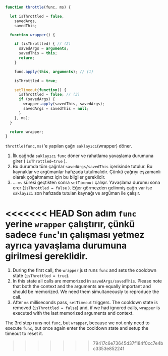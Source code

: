 ```js
function throttle(func, ms) {

  let isThrottled = false,
    savedArgs,
    savedThis;

  function wrapper() {

    if (isThrottled) { // (2)
      savedArgs = arguments;
      savedThis = this;
      return;
    }

    func.apply(this, arguments); // (1)

    isThrottled = true;

    setTimeout(function() {
      isThrottled = false; // (3)
      if (savedArgs) {
        wrapper.apply(savedThis, savedArgs);
        savedArgs = savedThis = null;
      }
    }, ms);
  }

  return wrapper;
}
```
`throttle(func,ms)`'e yapılan çağrı `saklayıcı`(wrapper) döner.

1. İlk çağrıda `saklayıcı` `func` döner ve rahatlama yavaşlama durumuna girer ( `isThrottled=true` ).
2. Bu durumda tüm çağrılar `savedArgs/savedThis` içerisinde tutulur. Bu kaynaklar ve argümanlar hafızada tutulmalıdır. Çünkü çağrıyı eşzamanlı olarak çoğaltmamız için bu bilgiler gereklidir.
3. ... `ms` süresi geçtikten sonra `setTimeout` çalışır. Yavaşlama durumu sona erer (`isThrottled = false` ). Eğer görmezden gelinmiş çağrı var ise `saklayıcı` son hafızada tutulan kaynağı ve argüman ile çalışır.

<<<<<<< HEAD
Son adım `func` yerine `wrapper` çalıştırır, çünkü sadece `func`'ın çalışması yetmez ayrıca yavaşlama durumuna girilmesi gereklidir.
=======
1. During the first call, the `wrapper` just runs `func` and sets the cooldown state (`isThrottled = true`).
2. In this state all calls are memorized in `savedArgs/savedThis`. Please note that both the context and the arguments are equally important and should be memorized. We need them simultaneously to reproduce the call.
3. After `ms` milliseconds pass, `setTimeout` triggers. The cooldown state is removed (`isThrottled = false`) and, if we had ignored calls, `wrapper` is executed with the last memorized arguments and context.

The 3rd step runs not `func`, but `wrapper`, because we not only need to execute `func`, but once again enter the cooldown state and setup the timeout to reset it.
>>>>>>> 79417c6e73645d37f184f0cc7e4bc3353e85224f
